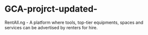 # GCA-projrct-updated-
RentAll.ng - A platform where tools, top-tier equipments, spaces and services can be advertised by renters for hire.
